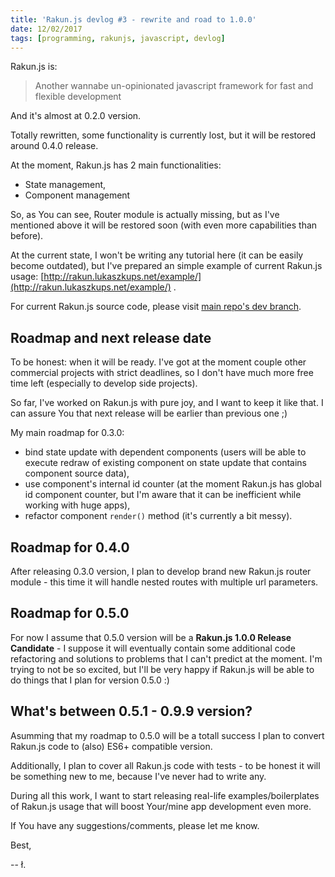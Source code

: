 ```yaml
---
title: 'Rakun.js devlog #3 - rewrite and road to 1.0.0'
date: 12/02/2017
tags: [programming, rakunjs, javascript, devlog]
---
```


Rakun.js is:

> Another wannabe un-opinionated javascript framework for fast and flexible development

And it's almost at 0.2.0 version.

Totally rewritten, some functionality is currently lost, but it will be restored around 0.4.0 release.

At the moment, Rakun.js has 2 main functionalities:

- State management,
- Component management

So, as You can see, Router module is actually missing, but as I've mentioned above it will be restored soon (with even more capabilities than before).

At the current state, I won't be writing any tutorial here (it can be easily become outdated), but I've prepared an simple example of current Rakun.js usage: [http://rakun.lukaszkups.net/example/](http://rakun.lukaszkups.net/example/) .

For current Rakun.js source code, please visit [main repo's dev branch](https://github.com/lukaszkups/rakun.js/tree/dev/src).

## Roadmap and next release date

To be honest: when it will be ready. I've got at the moment couple other commercial projects with strict deadlines, so I don't have much more free time left (especially to develop side projects).

So far, I've worked on Rakun.js with pure joy, and I want to keep it like that. I can assure You that next release will be earlier than previous one ;)

My main roadmap for 0.3.0:

- bind state update with dependent components (users will be able to execute redraw of existing component on state update that contains component source data),
- use component's internal id counter (at the moment Rakun.js has global id component counter, but I'm aware that it can be inefficient while working with huge apps),
- refactor component `render()` method (it's currently a bit messy).

## Roadmap for 0.4.0

After releasing 0.3.0 version, I plan to develop brand new Rakun.js router module - this time it will handle nested routes with multiple url parameters.

## Roadmap for 0.5.0

For now I assume that 0.5.0 version will be a **Rakun.js 1.0.0 Release Candidate** - I suppose it will eventually contain some additional code refactoring and solutions to problems that I can't predict at the moment. I'm trying to not be so excited, but I'll be very happy if Rakun.js will be able to do things that I plan for version 0.5.0 :)

## What's between 0.5.1 - 0.9.9 version?

Asumming that my roadmap to 0.5.0 will be a totall success I plan to convert Rakun.js code to (also) ES6+ compatible version.

Additionally, I plan to cover all Rakun.js code with tests - to be honest it will be something new to me, because I've never had to write any. 

During all this work, I want to start releasing real-life examples/boilerplates of Rakun.js usage that will boost Your/mine app development even more.

If You have any suggestions/comments, please let me know.

Best,

-- ł.
